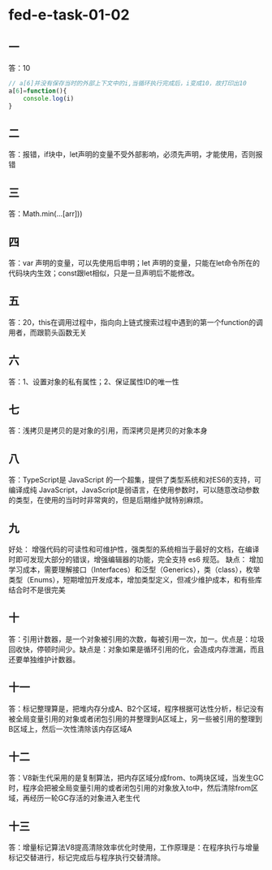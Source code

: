 # fed-e-task-01-02



## 一

答：10

```javascript
// a[6]并没有保存当时的外部上下文中的i,当循环执行完成后，i变成10，故打印出10
a[6]=function(){
    console.log(i)
}
```



## 二

答：报错，if块中，let声明的变量不受外部影响，必须先声明，才能使用，否则报错



## 三

答：Math.min(...[arr]))



## 四

答：var 声明的变量，可以先使用后申明；let 声明的变量，只能在let命令所在的代码块内生效；const跟let相似，只是一旦声明后不能修改。



## 五

答：20，this在调用过程中，指向向上链式搜索过程中遇到的第一个function的调用者，而跟箭头函数无关



## 六

答：1、设置对象的私有属性；2、保证属性ID的唯一性



## 七

答：浅拷贝是拷贝的是对象的引用，而深拷贝是拷贝的对象本身



## 八

答：TypeScript是 JavaScript 的一个超集，提供了类型系统和对ES6的支持，可编译成纯 JavaScript，JavaScript是弱语言，在使用参数时，可以随意改动参数的类型，在使用的当时时非常爽的，但是后期维护就特别麻烦。



## 九

好处：
	增强代码的可读性和可维护性，强类型的系统相当于最好的文档，在编译时即可发现大部分的错误，增强编辑器的功能，完全支持 es6 规范。
缺点：
	增加学习成本，需要理解接口（Interfaces）和泛型（Generics），类（class），枚举类型（Enums），短期增加开发成本，增加类型定义，但减少维护成本，和有些库结合时不是很完美

## 十

答：引用计数器，是一个对象被引用的次数，每被引用一次，加一。优点是：垃圾回收快，停顿时间少。缺点是：对象如果是循环引用的化，会造成内存泄漏，而且还要单独维护计数器。



## 十一

答：标记整理算是，把堆内存分成A、B2个区域，程序根据可达性分析，标记没有被全局变量引用的对象或者闭包引用的并整理到A区域上，另一些被引用的整理到B区域上，然后一次性清除该内存区域A



## 十二

答：V8新生代采用的是复制算法，把内存区域分成from、to两块区域，当发生GC时，程序会把被全局变量引用的或者闭包引用的对象放入to中，然后清除from区域，再经历一轮GC存活的对象进入老生代



## 十三

答：增量标记算法V8提高清除效率优化时使用，工作原理是：在程序执行与增量标记交替进行，标记完成后与程序执行交替清除。
